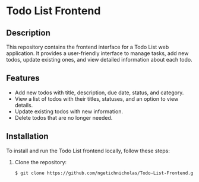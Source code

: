 # Todo List Frontend

## Description
This repository contains the frontend interface for a Todo List web application. It provides a user-friendly interface to manage tasks, add new todos, update existing ones, and view detailed information about each todo.

## Features
- Add new todos with title, description, due date, status, and category.
- View a list of todos with their titles, statuses, and an option to view details.
- Update existing todos with new information.
- Delete todos that are no longer needed.

## Installation
To install and run the Todo List frontend locally, follow these steps:

1. Clone the repository:
   ```sh
   $ git clone https://github.com/ngetichnicholas/Todo-List-Frontend.git
```
